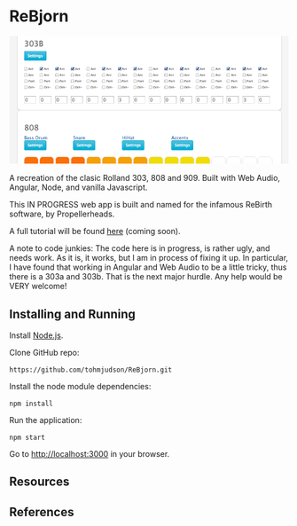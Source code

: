 ReBjorn
=================

![Screenshot](screenshot.jpg "Screenshot")

A recreation of the clasic Rolland 303, 808 and 909. Built with Web Audio, Angular, Node, and vanilla Javascript.

This IN PROGRESS web app is built and named for the infamous ReBirth software, by Propellerheads.

A full tutorial will be found [here](http://tohmjudson.com) (coming soon).

A note to code junkies: The code here is in progress, is rather ugly, and needs work. As it is, it works, but I am in process of fixing it up. In particular, I have found that working in Angular and Web Audio to be a little tricky, thus there is a 303a and 303b. That is the next major hurdle.  Any help would be VERY welcome!

Installing and Running
----

Install [Node.js](http://nodejs.org/).

Clone GitHub repo:

```
https://github.com/tohmjudson/ReBjorn.git
```

Install the node module dependencies:

```
npm install
```

Run the application:

```
npm start
```

Go to [http://localhost:3000](http://localhost:3000) in your browser.

Resources
----

References
----
